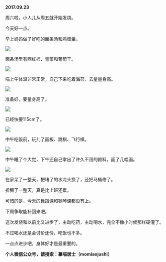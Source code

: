 
          
**2017.09.23**

周六啦，小人儿从周五就开始发烧。

今天好一点。

早上妈妈做了好吃的面条汤和鸡蛋羹。


![](http://wx3.sinaimg.cn/large/627d9660ly1fjtph1vhvbj20yg0mz76i.jpg)


面条汤里有西红柿、青菜和葡萄干。


![](http://wx3.sinaimg.cn/large/627d9660ly1fjtph2j7g3j20yg0mz77v.jpg)


喵上午体温非常正常，自己下来吃着海苔，去量量身高。


![](http://wx3.sinaimg.cn/large/627d9660ly1fjtph2e2s6j20yg0mzwgt.jpg)


准备好，要量身高了。


![](http://wx3.sinaimg.cn/large/627d9660ly1fjtph1px9oj20yg0mztac.jpg)


已经快要115cm了。


![](http://wx3.sinaimg.cn/large/627d9660ly1fjtph270b1j20yg0mzwga.jpg)


中午吃饭前，玩儿了画板、跳棋、飞行棋。


![](http://wx3.sinaimg.cn/large/627d9660ly1fjtph1lkaxj20yg0mzwhe.jpg)


中午睡了个大觉，下午还自己拿出了许久不用的颜料，画了几幅画。


![](http://wx3.sinaimg.cn/large/627d9660ly1fjtph20uchj20yg0mz77a.jpg)


在家呆了一整天，把堵了的水龙头换了，还把马桶修了。

折腾了一整天，真是比上班还累。

可惜的是，今天的舞蹈课和钢琴课都没有上。

下周争取能补回来吧。

这次发烧和以前比又进步了，主动吃药，主动喝水，完全不像小时候那样硬灌了。

不过喝水还是会讨价还价，吃饭也不多。

一点点进步吧，身体好才是最重要的。


**个人微信公众号，请搜索：摹喵居士（momiaojushi）**

        